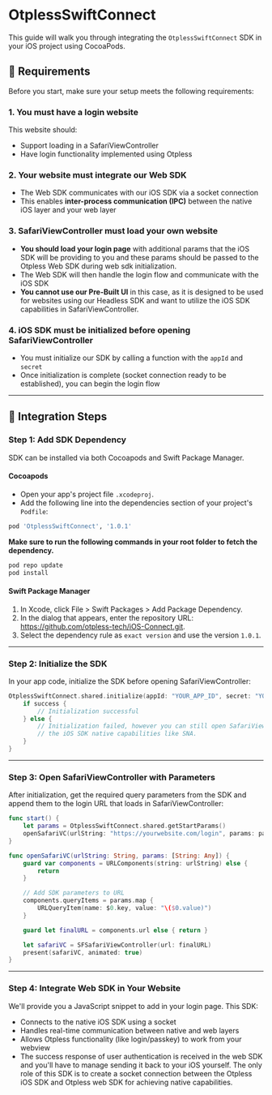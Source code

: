 # OtplessSwiftConnect

This guide will walk you through integrating the `OtplessSwiftConnect` SDK in your iOS project using CocoaPods.


## 📌 Requirements

Before you start, make sure your setup meets the following requirements:

### 1. You must have a login website  
This website should:
- Support loading in a SafariViewController
- Have login functionality implemented using Otpless

### 2. Your website must integrate our **Web SDK**
- The Web SDK communicates with our iOS SDK via a socket connection
- This enables **inter-process communication (IPC)** between the native iOS layer and your web layer

### 3. SafariViewController must load your own website
- **You should load your login page** with additional params that the iOS SDK will be providing to you and these params should be passed to the Otpless Web SDK during web sdk initialization.
- The Web SDK will then handle the login flow and communicate with the iOS SDK
- **You cannot use our Pre-Built UI** in this case, as it is designed to be used for websites using our Headless SDK and want to utilize the iOS SDK capabilities in SafariViewController.

### 4. iOS SDK must be initialized before opening SafariViewController
- You must initialize our SDK by calling a function with the `appId` and `secret`
- Once initialization is complete (socket connection ready to be established), you can begin the login flow

---

## 🔧 Integration Steps

### Step 1: Add SDK Dependency

SDK can be installed via both Cocoapods and Swift Package Manager. 
#### Cocoapods
- Open your app's project file `.xcodeproj`.
- Add the following line into the dependencies section of your project's `Podfile`:

```ruby
pod 'OtplessSwiftConnect', '1.0.1'
```


  **Make sure to run the following commands in your root folder to fetch the
  dependency.**

```bash
pod repo update
pod install
```

#### Swift Package Manager
1. In Xcode, click File > Swift Packages > Add Package Dependency.
2. In the dialog that appears, enter the repository URL: https://github.com/otpless-tech/iOS-Connect.git.
3. Select the dependency rule as `exact version` and use the version `1.0.1`.

---

### Step 2: Initialize the SDK

In your app code, initialize the SDK before opening SafariViewController:

```swift
OtplessSwiftConnect.shared.initialize(appId: "YOUR_APP_ID", secret: "YOUR_SECRET") { success in
    if success {
        // Initialization successful
    } else {
        // Initialization failed, however you can still open SafariViewController and use Otpless' login features without
        // the iOS SDK native capabilities like SNA.
    }
}
```

---

### Step 3: Open SafariViewController with Parameters

After initialization, get the required query parameters from the SDK and append them to the login URL that loads in SafariViewController:

```swift
func start() {
    let params = OtplessSwiftConnect.shared.getStartParams()
    openSafariVC(urlString: "https://yourwebsite.com/login", params: params)
}

func openSafariVC(urlString: String, params: [String: Any]) {
    guard var components = URLComponents(string: urlString) else {
        return
    }

    // Add SDK parameters to URL
    components.queryItems = params.map {
        URLQueryItem(name: $0.key, value: "\($0.value)")
    }

    guard let finalURL = components.url else { return }

    let safariVC = SFSafariViewController(url: finalURL)
    present(safariVC, animated: true)
}
```

---

### Step 4: Integrate Web SDK in Your Website

We'll provide you a JavaScript snippet to add in your login page. This SDK:
- Connects to the native iOS SDK using a socket
- Handles real-time communication between native and web layers
- Allows Otpless functionality (like login/passkey) to work from your webview
- The success response of user authentication is received in the web SDK and you'll have to manage sending it back to your iOS yourself. The only role of this SDK is to create a socket connection between the Otpless iOS SDK and Otpless web SDK for achieving native capabilities.
